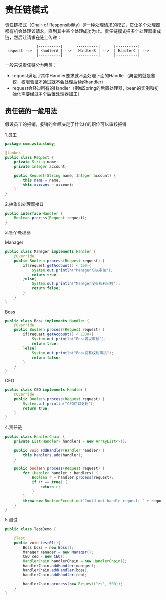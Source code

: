 # 责任链模式

责任链模式（Chain of Responsibility）是一种处理请求的模式，它让多个处理器都有机会处理该请求，直到其中某个处理成功为止。责任链模式把多个处理器串成链，然后让请求在链上传递：

```
              |----------|     |----------|      |----------|
 request -->  | HandlerA | --> | HandlerB | -->  | HandlerC | -->
              |----------|     |----------|      |----------|
```

一般来说责任链分为两类：

* request满足了其中Handler要求就不会处理下面的Handler（典型的就是鉴权，权限验证不通过就不会处理后续的handler）
* request会经过所有的Handler（例如Spring的后置处理器，bean的实例和初始化需要经过多个后置处理器加工）

## 责任链的一般用法

假设员工的报销，报销的金额决定了什么样的职位可以审核报销

1.员工

```java
package com.zstu.study;

@lombok
public class Request {
    private String name;
    private Integer account;

    public Request(String name, Integer account) {
        this.name = name;
        this.account = account;
    }
}
```

2.抽象出处理器接口

```java
public interface Handler {
    Boolean process(Request request);
}
```

3.各个处理器

Manager

```java
public class Manager implements Handler {
    @Override
    public Boolean process(Request request) {
        if(request.getAccount() < 100){
            System.out.println("Manager可以审核");
            return true;
        }else{
            System.out.println("Manager没有权利审核");
            return false;
        }
    }
}
```

Boss

```java
public class Boss implements Handler {
    @Override
    public Boolean process(Request request) {
        if(request.getAccount() < 1000){
            System.out.println("Boss可以审核");
            return true;
        }else{
            System.out.println("Boss没有权利审核");
            return false;
        }
    }
}
```

CEO

```java
public class CEO implements Handler {
    @Override
    public Boolean process(Request request) {
        System.out.println("CEO可以处理");
        return true;
    }
}
```

4.责任链

```java
public class HandlerChain {
    private List<Handler> handlers = new ArrayList<>();

    public void addHandler(Handler handler) {
        this.handlers.add(handler);
    }

    public boolean process(Request request) {
        for (Handler handler : handlers) {
            Boolean r = handler.process(request);
            if (r == true) {
                return r;
            }
        }
        throw new RuntimeException("Could not handle request: " + request);
    }
}
```

5.测试

```java
public class TestDemo {

    @Test
    public void test01(){
        Boss boss = new Boss();
        Manager manager = new Manager();
        CEO ceo = new CEO();
        HandlerChain handlerChain = new HandlerChain();
        handlerChain.addHandler(manager);
        handlerChain.addHandler(boss);
        handlerChain.addHandler(ceo);

        handlerChain.process(new Request("zs", 500));
    }
}
```

